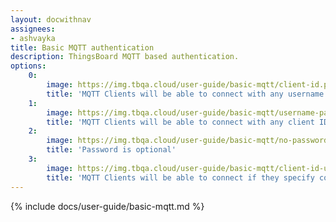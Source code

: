 ```yaml
---
layout: docwithnav
assignees:
- ashvayka
title: Basic MQTT authentication
description: ThingsBoard MQTT based authentication.
options:
    0:
        image: https://img.tbqa.cloud/user-guide/basic-mqtt/client-id.png  
        title: 'MQTT Clients will be able to connect with any username or password if they specify correct Client ID.'    
    1:
        image: https://img.tbqa.cloud/user-guide/basic-mqtt/username-password.png  
        title: 'MQTT Clients will be able to connect with any client ID if they specify correct Username and Password.'
    2:
        image: https://img.tbqa.cloud/user-guide/basic-mqtt/no-password-check.png  
        title: 'Password is optional'
    3:
        image: https://img.tbqa.cloud/user-guide/basic-mqtt/client-id-username-password.png  
        title: 'MQTT Clients will be able to connect if they specify correct combination of Client ID, Username and Password'    
---
```


{% include docs/user-guide/basic-mqtt.md %}